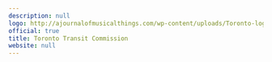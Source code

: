 ```yaml
---
description: null
logo: http://ajournalofmusicalthings.com/wp-content/uploads/Toronto-logo.png
official: true
title: Toronto Transit Commission
website: null
---
```

